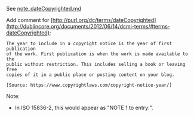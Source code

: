 See [note_dateCopyrighted.md](../blob/master/proposals/2018_iso-related/note_dateCopyrighted.md)

Add comment for [http://purl.org/dc/terms/dateCopyrighted](http://dublincore.org/documents/2012/06/14/dcmi-terms/#terms-dateCopyrighted):
    
    The year to include in a copyright notice is the year of first publication
    of the work. First publication is when the work is made available to the
    public without restriction. This includes selling a book or leaving free
    copies of it in a public place or posting content on your blog. 

    [Source: https://www.copyrightlaws.com/copyright-notice-year/]

Note:
* In ISO 15836-2, this would appear as "NOTE 1 to entry:".
